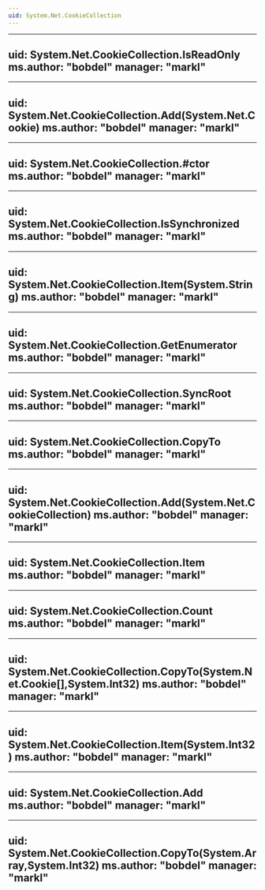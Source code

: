 ```yaml
---
uid: System.Net.CookieCollection
---
```


---
uid: System.Net.CookieCollection.IsReadOnly
ms.author: "bobdel"
manager: "markl"
---

---
uid: System.Net.CookieCollection.Add(System.Net.Cookie)
ms.author: "bobdel"
manager: "markl"
---

---
uid: System.Net.CookieCollection.#ctor
ms.author: "bobdel"
manager: "markl"
---

---
uid: System.Net.CookieCollection.IsSynchronized
ms.author: "bobdel"
manager: "markl"
---

---
uid: System.Net.CookieCollection.Item(System.String)
ms.author: "bobdel"
manager: "markl"
---

---
uid: System.Net.CookieCollection.GetEnumerator
ms.author: "bobdel"
manager: "markl"
---

---
uid: System.Net.CookieCollection.SyncRoot
ms.author: "bobdel"
manager: "markl"
---

---
uid: System.Net.CookieCollection.CopyTo
ms.author: "bobdel"
manager: "markl"
---

---
uid: System.Net.CookieCollection.Add(System.Net.CookieCollection)
ms.author: "bobdel"
manager: "markl"
---

---
uid: System.Net.CookieCollection.Item
ms.author: "bobdel"
manager: "markl"
---

---
uid: System.Net.CookieCollection.Count
ms.author: "bobdel"
manager: "markl"
---

---
uid: System.Net.CookieCollection.CopyTo(System.Net.Cookie[],System.Int32)
ms.author: "bobdel"
manager: "markl"
---

---
uid: System.Net.CookieCollection.Item(System.Int32)
ms.author: "bobdel"
manager: "markl"
---

---
uid: System.Net.CookieCollection.Add
ms.author: "bobdel"
manager: "markl"
---

---
uid: System.Net.CookieCollection.CopyTo(System.Array,System.Int32)
ms.author: "bobdel"
manager: "markl"
---
